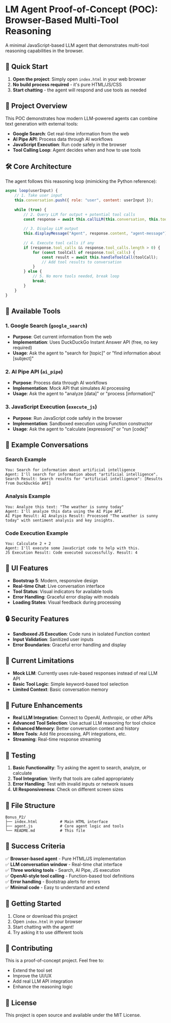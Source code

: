 # LM Agent Proof-of-Concept (POC): Browser-Based Multi-Tool Reasoning

A minimal JavaScript-based LLM agent that demonstrates multi-tool reasoning capabilities in the browser.

## 🚀 Quick Start

1. **Open the project**: Simply open `index.html` in your web browser
2. **No build process required** - it's pure HTML/JS/CSS
3. **Start chatting** - the agent will respond and use tools as needed

## 🎯 Project Overview

This POC demonstrates how modern LLM-powered agents can combine text generation with external tools:

- **Google Search**: Get real-time information from the web
- **AI Pipe API**: Process data through AI workflows  
- **JavaScript Execution**: Run code safely in the browser
- **Tool Calling Loop**: Agent decides when and how to use tools

## 🛠️ Core Architecture

The agent follows this reasoning loop (mimicking the Python reference):

```javascript
async loop(userInput) {
    // 1. Take user input
    this.conversation.push({ role: "user", content: userInput });
    
    while (true) {
        // 2. Query LLM for output + potential tool calls
        const response = await this.callLLM(this.conversation, this.tools);
        
        // 3. Display LLM output
        this.displayMessage("Agent", response.content, "agent-message");
        
        // 4. Execute tool calls if any
        if (response.tool_calls && response.tool_calls.length > 0) {
            for (const toolCall of response.tool_calls) {
                const result = await this.handleToolCall(toolCall);
                // Add tool results to conversation
            }
        } else {
            // 5. No more tools needed, break loop
            break;
        }
    }
}
```

## 🔧 Available Tools

### 1. Google Search (`google_search`)
- **Purpose**: Get current information from the web
- **Implementation**: Uses DuckDuckGo Instant Answer API (free, no key required)
- **Usage**: Ask the agent to "search for [topic]" or "find information about [subject]"

### 2. AI Pipe API (`ai_pipe`)
- **Purpose**: Process data through AI workflows
- **Implementation**: Mock API that simulates AI processing
- **Usage**: Ask the agent to "analyze [data]" or "process [information]"

### 3. JavaScript Execution (`execute_js`)
- **Purpose**: Run JavaScript code safely in the browser
- **Implementation**: Sandboxed execution using Function constructor
- **Usage**: Ask the agent to "calculate [expression]" or "run [code]"

## 💬 Example Conversations

### Search Example
```
You: Search for information about artificial intelligence
Agent: I'll search for information about "artificial intelligence".
Search Result: Search results for "artificial intelligence": [Results from DuckDuckGo API]
```

### Analysis Example
```
You: Analyze this text: "The weather is sunny today"
Agent: I'll analyze this data using the AI Pipe API.
AI Pipe Result: AI Analysis Result: Processed "The weather is sunny today" with sentiment analysis and key insights.
```

### Code Execution Example
```
You: Calculate 2 + 2
Agent: I'll execute some JavaScript code to help with this.
JS Execution Result: Code executed successfully. Result: 4
```

## 🎨 UI Features

- **Bootstrap 5**: Modern, responsive design
- **Real-time Chat**: Live conversation interface
- **Tool Status**: Visual indicators for available tools
- **Error Handling**: Graceful error display with modals
- **Loading States**: Visual feedback during processing

## 🔒 Security Features

- **Sandboxed JS Execution**: Code runs in isolated Function context
- **Input Validation**: Sanitized user inputs
- **Error Boundaries**: Graceful error handling and display

## 🚧 Current Limitations

- **Mock LLM**: Currently uses rule-based responses instead of real LLM API
- **Basic Tool Logic**: Simple keyword-based tool selection
- **Limited Context**: Basic conversation memory

## 🔮 Future Enhancements

- **Real LLM Integration**: Connect to OpenAI, Anthropic, or other APIs
- **Advanced Tool Selection**: Use actual LLM reasoning for tool choice
- **Enhanced Memory**: Better conversation context and history
- **More Tools**: Add file processing, API integrations, etc.
- **Streaming**: Real-time response streaming

## 🧪 Testing

1. **Basic Functionality**: Try asking the agent to search, analyze, or calculate
2. **Tool Integration**: Verify that tools are called appropriately
3. **Error Handling**: Test with invalid inputs or network issues
4. **UI Responsiveness**: Check on different screen sizes

## 📁 File Structure

```
Bonus_P2/
├── index.html          # Main HTML interface
├── agent.js            # Core agent logic and tools
└── README.md           # This file
```

## 🎯 Success Criteria

✅ **Browser-based agent** - Pure HTML/JS implementation  
✅ **LLM conversation window** - Real-time chat interface  
✅ **Three working tools** - Search, AI Pipe, JS execution  
✅ **OpenAI-style tool calling** - Function-based tool definitions  
✅ **Error handling** - Bootstrap alerts for errors  
✅ **Minimal code** - Easy to understand and extend  

## 🚀 Getting Started

1. Clone or download this project
2. Open `index.html` in your browser
3. Start chatting with the agent!
4. Try asking it to use different tools

## 🤝 Contributing

This is a proof-of-concept project. Feel free to:
- Extend the tool set
- Improve the UI/UX
- Add real LLM API integration
- Enhance the reasoning logic

## 📄 License

This project is open source and available under the MIT License.
